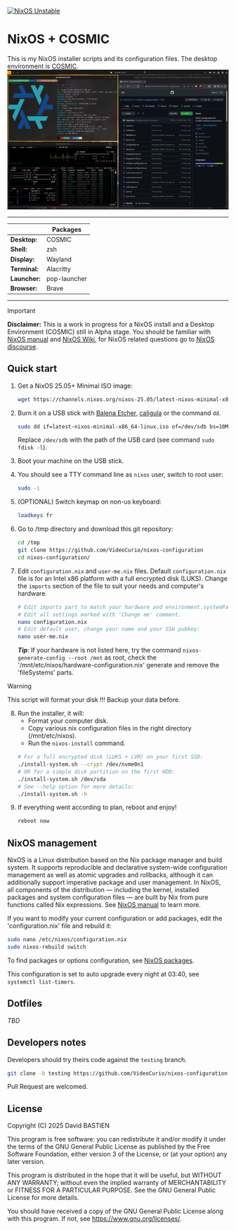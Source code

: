 [![NixOS Unstable](https://img.shields.io/badge/NixOS-25.05-blue.svg?style=flat-square&logo=NixOS&logoColor=white)](https://nixos.org)

# NixOS + COSMIC

This is my NixOS installer scripts and its configuration files. The desktop environment is [COSMIC](https://system76.com/cosmic/).
![NixOS COSMIC screenshot](https://github.com/VideoCurio/nixos-configuration/blob/master/img/screenshot.png?raw=true "NixOS with COSMIC DE")

------

|               | Packages     |
|---------------|--------------|
| **Desktop:**  | COSMIC       | 
| **Shell:**    | zsh          |
| **Display:**  | Wayland      |
| **Terminal:** | Alacritty    |
| **Launcher:** | pop-launcher |
| **Browser:**  | Brave        |

-----

> [!IMPORTANT]
> **Disclaimer:** This is a work in progress for a NixOS install and a Desktop Environment (COSMIC) still in Alpha stage.
> You should be familiar with [NixOS manual](https://nixos.org/manual/nixos/stable/) and [NixOS Wiki](https://nixos.wiki/wiki/Main_Page), for NixOS related questions go to [NixOS discourse](https://discourse.nixos.org/).

## Quick start

1. Get a NixOS 25.05+ Minimal ISO image:
   ```bash
   wget https://channels.nixos.org/nixos-25.05/latest-nixos-minimal-x86_64-linux.iso
   ```

2. Burn it on a USB stick with [Balena Etcher](https://etcher.balena.io/#download-etcher), [caligula](https://github.com/ifd3f/caligula) or the command `dd`.
   ```bash
   sudo dd if=latest-nixos-minimal-x86_64-linux.iso of=/dev/sdb bs=10MB oflag=dsync status=progress
   ```
   Replace `/dev/sdb` with the path of the USB card (see command `sudo fdisk -l`).
3. Boot your machine on the USB stick.
4. You should see a TTY command line as `nixos` user, switch to root user:
   ```bash
   sudo -i
   ```
5. (OPTIONAL) Switch keymap on non-us keyboard: 
   ```bash
   loadkeys fr
   ```
6. Go to /tmp directory and download this git repository: 
   ```bash
   cd /tmp
   git clone https://github.com/VideoCurio/nixos-configuration
   cd nixos-configuration/
   ```
7. Edit `configuration.nix` and `user-me.nix` files. Default `configuration.nix` file is for an Intel x86 platform with a full encrypted disk (LUKS).
   Change the `imports` section of the file to suit your needs and computer's hardware.
   ```bash
   # Edit imports part to match your hardware and environment.systemPackages to add/remove packages.
   # Edit all settings marked with 'Change me' comment.
   nano configuration.nix
   # Edit default user, change your name and your SSH pubkey:
   nano user-me.nix
   ```
   **_Tip_**: If your hardware is not listed here, try the command `nixos-generate-config --root /mnt` as root, check the '/mnt/etc/nixos/hardware-configuration.nix' generate and remove the 'fileSystems' parts.
> [!WARNING]
> This script will format your disk !!! Backup your data before.

8. Run the installer, it will:
   * Format your computer disk.
   * Copy various nix configuration files in the right directory (/mnt/etc/nixos).
   * Run the `nixos-install` command.
   ```bash
   # For a full encrypted disk (LUKS + LVM) on your first SSD:
   ./install-system.sh --crypt /dev/nvme0n1
   # OR for a simple disk partition on the first HDD:
   ./install-system.sh /dev/sda
   # See --help option for more details:
   ./install-system.sh -h
   ```
9. If everything went according to plan, reboot and enjoy!
   ```bash
   reboot now
   ```

## NixOS management

NixOS is a Linux distribution based on the Nix package manager and build system. It supports reproducible and declarative system-wide configuration management as well as atomic upgrades and rollbacks, although it can additionally support imperative package and user management. In NixOS, all components of the distribution — including the kernel, installed packages and system configuration files — are built by Nix from pure functions called Nix expressions.
See [NixOS manual](https://nixos.org/manual/nixos/stable/) to learn more.

If you want to modify your current configuration or add packages, edit the 'configuration.nix' file and rebuild it:
```bash
sudo nano /etc/nixos/configuration.nix
sudo nixos-rebuild switch
```
To find packages or options configuration, see [NixOS packages](https://search.nixos.org/packages?channel=25.05&size=50&sort=relevance&type=packages).

This configuration is set to auto upgrade every night at 03:40, see `systemctl list-timers`.

## Dotfiles

*TBD*

## Developers notes
Developers should try theirs code against the `testing` branch.
```bash
git clone -b testing https://github.com/VideoCurio/nixos-configuration.git
```
Pull Request are welcomed.

## License

Copyright (C) 2025  David BASTIEN

This program is free software: you can redistribute it and/or modify
it under the terms of the GNU General Public License as published by
the Free Software Foundation, either version 3 of the License, or
(at your option) any later version.

This program is distributed in the hope that it will be useful,
but WITHOUT ANY WARRANTY; without even the implied warranty of
MERCHANTABILITY or FITNESS FOR A PARTICULAR PURPOSE.  See the
GNU General Public License for more details.

You should have received a copy of the GNU General Public License
along with this program.  If not, see <https://www.gnu.org/licenses/>.